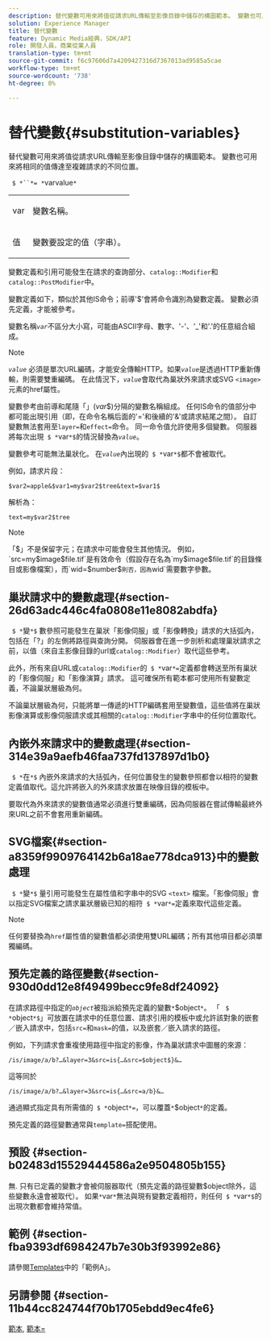 ```yaml
---
description: 替代變數可用來將值從請求URL傳輸至影像目錄中儲存的構圖範本。 變數也可用來將相同的值傳達至複雜請求的不同位置。
solution: Experience Manager
title: 替代變數
feature: Dynamic Media經典，SDK/API
role: 開發人員，商業從業人員
translation-type: tm+mt
source-git-commit: f6c97606d7a4209427316d7367013ad9585a5cae
workflow-type: tm+mt
source-wordcount: '738'
ht-degree: 0%

---
```



# 替代變數{#substitution-variables}

替代變數可用來將值從請求URL傳輸至影像目錄中儲存的構圖範本。 變數也可用來將相同的值傳達至複雜請求的不同位置。

` $ *``*= *`varvalue`*`

<table id="simpletable_EFEC66C23CE949EFACDC415A954DF323"> 
 <tr class="strow"> 
  <td class="stentry"> <p> <span class="codeph"> <span class="varname"> var  </span> </span> </p> </td> 
  <td class="stentry"> <p>變數名稱。 </p> </td> 
 </tr> 
 <tr class="strow"> 
  <td class="stentry"> <p> <span class="codeph"> <span class="varname"> 值  </span> </span> </p> </td> 
  <td class="stentry"> <p>變數要設定的值（字串）。 </p> </td> 
 </tr> 
</table>

變數定義和引用可能發生在請求的查詢部分、`catalog::Modifier`和`catalog::PostModifier`中。

變數定義如下，類似於其他IS命令；前導&#39;$&#39;會將命令識別為變數定義。 變數必須先定義，才能被參考。

變數名稱&#x200B;*`var`*&#x200B;不區分大小寫，可能由ASCII字母、數字、&#39;-&#39;、&#39;_&#39;和&#39;.&#39;的任意組合組成。

>[!NOTE]
>
>*`value`* 必須是單次URL編碼，才能安全傳輸HTTP。如果&#x200B;*`value`*&#x200B;是透過HTTP重新傳輸，則需要雙重編碼。 在此情況下，*`value`*&#x200B;會取代為巢狀外來請求或SVG `<image>`元素的href屬性。

變數參考由前導和尾隨「$」($*var*$)分隔的變數名稱組成。 任何IS命令的值部分中都可能出現引用（即，在命令名稱后面的&#39;=&#39;和後續的&#39;&amp;&#39;或請求結尾之間）。 自訂變數無法套用至`layer=`和`effect=`命令。 同一命令值允許使用多個變數。 伺服器將每次出現` $ *`var`*$`的情況替換為&#x200B;*`value`*。

變數參考可能無法巢狀化。 在&#x200B;*`value`*&#x200B;內出現的` $ *`var`*$`都不會被取代。

例如，請求片段：

`$var2=apple&$var1=my$var2$tree&text=$var1$`

解析為：

`text=my$var2$tree`

>[!NOTE]
>
>「$」不是保留字元；在請求中可能會發生其他情況。 例如，`src=my$image$file.tif`是有效命令（假設存在名為`my$image$file.tif`的目錄條目或影像檔案），而`wid=$number$`則否，因為`wid`需要數字參數。

## 巢狀請求中的變數處理{#section-26d63adc446c4fa0808e11e8082abdfa}

` $ *`變`*$` 數參照可能發生在巢狀「影像伺服」或「影像轉換」請求的大括弧內，包括在「?」的左側將路徑與查詢分開。 伺服器會在進一步剖析和處理巢狀請求之前，以值（來自主影像目錄的url或`catalog::Modifier`）取代這些參考。

此外，所有來自URL或`catalog::Modifier`的` $ *`var`*=`定義都會轉送至所有巢狀的「影像伺服」和「影像演算」請求。 這可確保所有範本都可使用所有變數定義，不論巢狀層級為何。

不論巢狀層級為何，只能將單一傳遞的HTTP編碼套用至變數值，這些值將在巢狀影像演算或影像伺服請求或其相關的`catalog::Modifier`字串中的任何位置取代。

## 內嵌外來請求中的變數處理{#section-314e39a9aefb46faa737fd137897d1b0}

` $ *`在`*$` 內嵌外來請求的大括弧內，任何位置發生的變數參照都會以相符的變數定義值取代。這允許將嵌入的外來請求放置在映像目錄的模板中。

要取代為外來請求的變數值通常必須進行雙重編碼，因為伺服器在嘗試傳輸最終外來URL之前不會套用重新編碼。

## SVG檔案{#section-a8359f9909764142b6a18ae778dca913}中的變數處理

` $ *`變`*$` 量引用可能發生在屬性值和字串中的SVG `<text>` 檔案。「影像伺服」會以指定SVG檔案之請求巢狀層級已知的相符` $ *`var`*=`定義來取代這些定義。

>[!NOTE]
>
>任何要替換為`href`屬性值的變數值都必須使用雙URL編碼；所有其他項目都必須單獨編碼。

## 預先定義的路徑變數{#section-930d0dd12e8f49499becc9fe8df24092}

在請求路徑中指定的&#x200B;*`object`*&#x200B;被指派給預先定義的變數`*`$object`*`。 「 ` $ *`object`*$`」可放置在請求中的任意位置、請求引用的模板中或允許該對象的嵌套／嵌入請求中，包括`src=`和`mask=`的值，以及嵌套／嵌入請求的路徑。

例如，下列請求會重複使用路徑中指定的影像，作為巢狀請求中圖層的來源：

`/is/image/a/b?…&layer=3&src=is{…&src=$object$}&…`

這等同於

`/is/image/a/b?…&layer=3&src=is{…&src=a/b}&…`

通過顯式指定具有所需值的` $ *`object`*=`，可以覆蓋`*`$object`*`的定義。

預先定義的路徑變數通常與`template=`搭配使用。

## 預設 {#section-b02483d15529444586a2e9504805b155}

無. 只有已定義的變數才會被伺服器取代（預先定義的路徑變數$object除外，這些變數永遠會被取代）。 如果`*`var`*`無法與現有變數定義相符，則任何` $ *`var`*$`的出現次數都會維持常值。

## 範例 {#section-fba9393df6984247b7e30b3f93992e86}

請參閱[Templates](../../../../../is-api/http-ref/image-serving-api-ref/c-http-protocol-reference/c-templates/c-templates.md#concept-3cd2d2adae0e41b2979b9640244d4d3e)中的「範例A」。

## 另請參閱 {#section-11b44cc824744f70b1705ebdd9ec4fe6}

[範本](../../../../../is-api/http-ref/image-serving-api-ref/c-http-protocol-reference/c-templates/c-templates.md#concept-3cd2d2adae0e41b2979b9640244d4d3e), [範本=](../../../../../is-api/http-ref/image-serving-api-ref/c-http-protocol-reference/c-command-reference/r-template.md#reference-3beccaa462a64bf0ba867e5c8fd0bd14)
